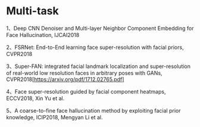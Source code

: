 # Multi-task

1、Deep CNN Denoiser and Multi-layer Neighbor Component Embedding for Face Hallucination, IJCAI2018


2、FSRNet: End-to-End learning face super-resolution with facial priors, CVPR2018


3、Super-FAN: integrated facial landmark localization and super-resolution of real-world low resolution faces in arbitrary poses with GANs, CVPR2018[https://arxiv.org/pdf/1712.02765.pdf]


4、Face super-resolution guided by facial component heatmaps, ECCV2018, Xin Yu et al. 


5、A coarse-to-fine face hallucination method by exploiting facial prior knowledge, ICIP2018, Mengyan Li et al. 
